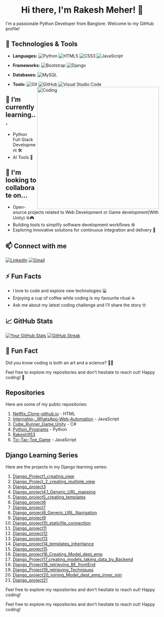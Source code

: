 
<!--
**Rakesh Meher/Rakesh Meher** is a ✨ _special_ ✨ repository because its `README.md` (this file) appears on your GitHub profile.

Here are some ideas to get you started:

- 🔭 I’m currently working on ...
- 🌱 I’m currently learning ...
- 👯 I’m looking to collaborate on ...
- 🤔 I’m looking for help with ...
- 💬 Ask me about ...
- 📫 How to reach me: ...
- 😄 Pronouns: ...
- ⚡ Fun fact: ...
-->
<!-- Your Name and Introduction --> 
<h1 align="center">Hi there, I'm Rakesh Meher! 👋</h1>

I'm a passionate Python Developer from Banglore. Welcome to my GitHub profile!

<!-- Your Skills and Technologies -->
## 🔧 Technologies & Tools
- **Languages:**
  ![Python](https://img.shields.io/badge/python-3670A0?style=for-the-badge&logo=python&logoColor=ffdd54)
  ![HTML5](https://img.shields.io/badge/html5-%23E34F26.svg?style=for-the-badge&logo=html5&logoColor=white)
  ![CSS3](https://img.shields.io/badge/css3-%231572B6.svg?style=for-the-badge&logo=css3&logoColor=white)
  ![JavaScript](https://img.shields.io/badge/javascript-%23323330.svg?style=for-the-badge&logo=javascript&logoColor=%23F7DF1E)
  
- **Frameworks:**
  ![Bootstrap](https://img.shields.io/badge/bootstrap-%23563D7C.svg?style=for-the-badge&logo=bootstrap&logoColor=white)
  ![Django](https://img.shields.io/badge/django-%23092E20.svg?style=for-the-badge&logo=django&logoColor=white)
  <!-- ![React](https://img.shields.io/badge/react-%2320232a.svg?style=for-the-badge&logo=react&logoColor=%2361DAFB) -->
  
- **Databases:**
  ![MySQL](https://img.shields.io/badge/mysql-%2300f.svg?style=for-the-badge&logo=mysql&logoColor=white)
  <!-- ![MongoDB](https://img.shields.io/badge/MongoDB-%234ea94b.svg?style=for-the-badge&logo=mongodb&logoColor=white) -->
- **Tools:**
  ![Git](https://img.shields.io/badge/git-%23F05033.svg?style=for-the-badge&logo=git&logoColor=white)
  ![GitHub](https://img.shields.io/badge/github-%23121011.svg?style=for-the-badge&logo=github&logoColor=white)
  ![Visual Studio Code](https://img.shields.io/badge/Visual%20Studio%20Code-0078d7.svg?style=for-the-badge&logo=visual-studio-code&logoColor=white)
  <img align="right" alt="Coding" width="400" src="https://media.tenor.com/NOYF3f82b_gAAAAC/programmer.gif">



<!-- What You're Currently Learning -->
## 🌱 I’m currently learning...
- Python Full-Stack Development 🛠️
- AI Tools 🤖

## 👥 I'm looking to collaborate on...
- Open-source projects related to Web Development or Game development(With Unity) 🌐🎮
- Building tools to simplify software development workflows ⚙️
- Exploring innovative solutions for continuous integration and delivery 🚚

<!-- Connect with Me -->
## 📫 Connect with me
[![LinkedIn](https://img.shields.io/badge/LinkedIn-rakesh953-blue)](https://www.linkedin.com/in/rakesh953/)
[![Gmail](https://img.shields.io/badge/Email-ContactMe-red)](mailto:rakeshmeher953@gmail.com)




<!-- Fun Facts or Hobbies -->
## ⚡ Fun Facts
- I love to code and explore new technologies 💻
- Enjoying a cup of coffee while coding is my favourite ritual ☕
- Ask me about my latest coding challenge and I'll share the story 🤓

<!-- GitHub Stats -->
## 📈 GitHub Stats
[![Your GitHub Stats](https://github-readme-stats.vercel.app/api?username=Rakesh953&show_icons=true&theme=radical)](https://github.com/Rakesh953)
[![GitHub Streak](https://github-readme-streak-stats.herokuapp.com?user=Rakesh953&theme=dark&date_format=M%20j%5B%2C%20Y%5D)](https://git.io/streak-stats)

<!-- Additional Information or Call to Action -->
## 🌟 Fun Fact
Did you know coding is both an art and a science? 🎨🧪

Feel free to explore my repositories and don't hesitate to reach out! Happy coding! 🚀



## Repositories

Here are some of my public repositories:

1. [Netflix_Clone-github.io](https://github.com/Rakesh953/Netflix_Clone-github.io) - HTML
2. [Internship-_WhatsApp-Web-Automation](https://github.com/Rakesh953/Internship-_WhatsApp-Web-Automation) - JavaScript
3. [Cube_Runner_Game_Unity](https://github.com/Rakesh953/Cube_Runner_Game_Unity) - C#
4. [Python_Programs](https://github.com/Rakesh953/Python_Programs) - Python
5. [Rakesh953](https://github.com/Rakesh953/Rakesh953)
6. [Tic-Tac-Toe_Game](https://github.com/Rakesh953/Tic-Tac-Toe_Game) - JavaScript



## Django Learning Series

Here are the projects in my Django learning series:

1. [Django_Project1_creating_view](https://github.com/Rakesh953/Django_Project1_creating_view)
2. [Django_Project_2_creating_multiple_view](https://github.com/Rakesh953/Django_Project_2_creating_multiple_view)
3. [Django_project3](https://github.com/Rakesh953/Django_project3)
4. [Django_project4.1_Generic_URL_mapping](https://github.com/Rakesh953/Django_project4.1_Generic_URL_mapping)
5. [Django_project5_creating_templates](https://github.com/Rakesh953/Django_project5_creating_templates)
6. [Django_project6](https://github.com/Rakesh953/Django_project6)
7. [Django_project7](https://github.com/Rakesh953/Django_project7)
8. [Django_project8_Generic_URL_Navigation](https://github.com/Rakesh953/Django_project8_Generic_URL_Navigation)
9. [Django_project9](https://github.com/Rakesh953/Django_project9)
10. [Django_project10_staticfile_connection](https://github.com/Rakesh953/Django_project10_staticfile_connection)
11. [Django_project11](https://github.com/Rakesh953/Django_project11)
12. [Django_project12](https://github.com/Rakesh953/Django_project12)
13. [Django_project13](https://github.com/Rakesh953/Django_project13)
14. [Django_project14_templates_inheritance](https://github.com/Rakesh953/Django_project14_templates_inheritance)
15. [Django_project15](https://github.com/Rakesh953/Django_project15)
16. [Django_project16_Creating_Model_dept_emp](https://github.com/Rakesh953/Django_project16_Creating_Model_dept_emp)
17. [Django_Project17_creating_models_taking_data_by_Backend](https://github.com/Rakesh953/Django_Project17_creating_models_taking_data_by_Backend)
18. [Django_Project18_retrieving_BE_frontEnd](https://github.com/Rakesh953/Django_Project18_retrieving_BE_frontEnd)
19. [Django_Project19_retrieving_Techniques](https://github.com/Rakesh953/Django_Project19_retrieving_Techniques)
20. [Django_project20_joining_Model_dept_emp_inner_join](https://github.com/Rakesh953/Django_project20_joining_Model_dept_emp_inner_join)
21. [Django_project21](https://github.com/Rakesh953/Django_project21)



Feel free to explore my repositories and don't hesitate to reach out! Happy coding!

Feel free to explore my repositories and don't hesitate to reach out! Happy coding!


